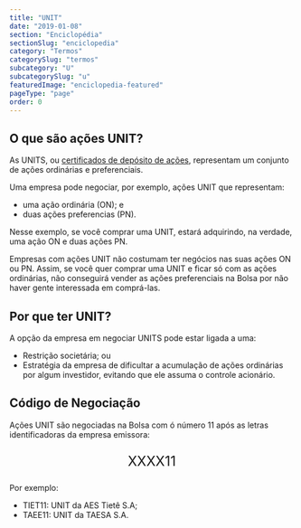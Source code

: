 ```yaml
---
title: "UNIT"
date: "2019-01-08"
section: "Enciclopédia"
sectionSlug: "enciclopedia"
category: "Termos"
categorySlug: "termos"
subcategory: "U"
subcategorySlug: "u"
featuredImage: "enciclopedia-featured"
pageType: "page"
order: 0
---
```


## O que são ações UNIT?

As UNITS, ou [certificados de depósito de ações](/enciclopedia/termos/c/certificado-de-deposito-de-acoes), representam um conjunto de ações ordinárias e preferenciais.

Uma empresa pode negociar, por exemplo, ações UNIT que representam:

- uma ação ordinária (ON); e
-  duas ações preferencias (PN).

Nesse exemplo, se você comprar uma UNIT, estará adquirindo, na verdade, uma ação ON e duas ações PN.

Empresas com ações UNIT não costumam ter negócios nas suas ações ON ou PN. Assim, se você quer comprar uma UNIT e ficar só com as ações ordinárias, não conseguirá vender as ações preferenciais na Bolsa por não haver gente interessada em comprá-las.


## Por que ter UNIT?

A opção da empresa em negociar UNITS pode estar ligada a uma:

- Restrição societária; ou
- Estratégia da empresa de dificultar a acumulação de ações ordinárias por algum investidor, evitando que ele assuma o controle acionário.

## Código de Negociação

Ações UNIT são negociadas na Bolsa com ó número 11 após as letras identificadoras da empresa emissora:

<p style="text-align:center;font-size:1.5rem;">XXXX11</p>

Por exemplo:

- TIET11: UNIT da AES Tietê S.A;
- TAEE11: UNIT da TAESA S.A.
